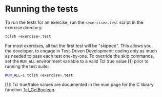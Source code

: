 # Running the tests

To run the tests for an exercise, run the `<exercise>.test` script in the
exercise directory:

```bash
tclsh <exercise>.test
```

For most exercises, all but the first test will be "skipped". This allows
you, the developer, to engage in Test-Driven Development: coding only as
much as needed to pass each test one-by-one. To override the skip commands,
set the `RUN_ALL` environment variable to a valid Tcl true value \[1\] prior to
running the test suite:

```bash
RUN_ALL=1 tclsh <exercise>.test
```

\[1\]: Tcl true/false values are documented in the man page for the C library function
[Tcl_GetBoolean](https://www.tcl-lang.org/man/tcl8.6/TclLib/GetInt.htm).
